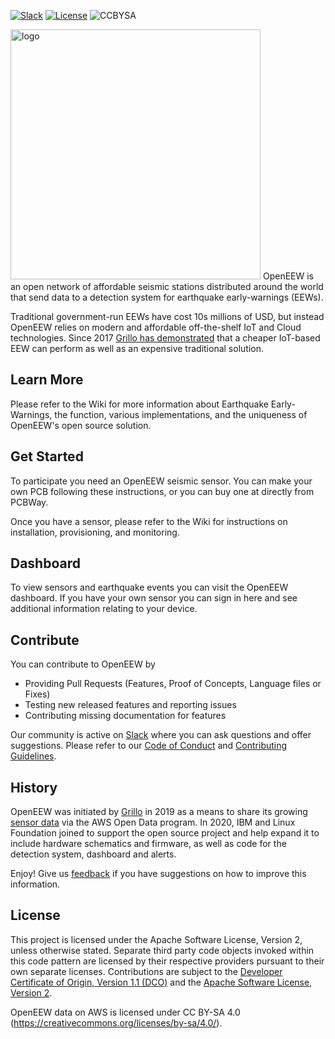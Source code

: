 [![Slack](https://img.shields.io/badge/Join-Slack-blue)](https://join.slack.com/t/openeew/shared_invite/zt-cibhc0za-XKReMPobi2DsrPusORJZVQ)
[![License](https://img.shields.io/badge/License-Apache2-blue.svg)](https://www.apache.org/licenses/LICENSE-2.0) 
![CCBYSA](https://img.shields.io/badge/License-CC%20BY%20SA%204-blue)

<img src="/images/logo_2020.svg" alt="logo" width="400px"/>
OpenEEW is an open network of affordable seismic stations distributed around the world that send data to a detection system for earthquake early-warnings (EEWs).

Traditional government-run EEWs have cost 10s millions of USD, but instead OpenEEW relies on modern and affordable off-the-shelf IoT and Cloud technologies. Since 2017 [Grillo has demonstrated](https://grillo.io/comparison-of-mexicos-earthquake-early-warning-systems/) that a cheaper IoT-based EEW can perform as well as an expensive traditional solution.

## Learn More
Please refer to the Wiki for more information about Earthquake Early-Warnings, the function, various implementations, and the uniqueness of OpenEEW's open source solution.

## Get Started
To participate you need an OpenEEW seismic sensor. You can make your own PCB following these instructions, or you can buy one at directly from PCBWay.

Once you have a sensor, please refer to the Wiki for instructions on installation, provisioning, and monitoring.

## Dashboard
To view sensors and earthquake events you can visit the OpenEEW dashboard. If you have your own sensor you can sign in here and see additional information relating to your device.

## Contribute
You can contribute to OpenEEW by

- Providing Pull Requests (Features, Proof of Concepts, Language files or Fixes)
- Testing new released features and reporting issues
- Contributing missing documentation for features

Our community is active on [Slack](https://join.slack.com/t/openeew/shared_invite/zt-cibhc0za-XKReMPobi2DsrPusORJZVQ) where you can ask questions and offer suggestions. Please refer to our [Code of Conduct](https://github.com/openeew/openeew/blob/master/CODE_OF_CONDUCT.md) and [Contributing Guidelines]().

## History
OpenEEW was initiated by [Grillo](https://grillo.io) in 2019 as a means to share its growing [sensor data](https://registry.opendata.aws/grillo-openeew/) via the AWS Open Data program. In 2020, IBM and Linux Foundation joined to support the open source project and help expand it to include hardware schematics and firmware, as well as code for the detection system, dashboard and alerts.


Enjoy!  Give us [feedback](https://github.com/openeew/openeew/issues) if you have suggestions on how to improve this information.

## License
This project is licensed under the Apache Software License, Version 2, unless otherwise stated.  Separate third party code objects invoked within this code pattern are licensed by their respective providers pursuant to their own separate licenses. Contributions are subject to the [Developer Certificate of Origin, Version 1.1 (DCO)](https://developercertificate.org/) and the [Apache Software License, Version 2](http://www.apache.org/licenses/LICENSE-2.0.txt).

OpenEEW data on AWS is licensed under CC BY-SA 4.0 (https://creativecommons.org/licenses/by-sa/4.0/).
